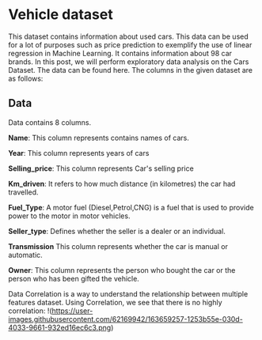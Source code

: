 # Vehicle dataset

This dataset contains information about used cars.
This data can be used for a lot of purposes such as price prediction to exemplify the use of linear regression in Machine Learning. It contains information about 98 car brands. In this post, we will perform exploratory data analysis on the Cars Dataset. The data can be found here.
The columns in the given dataset are as follows:


## Data

Data contains 8 columns.


**Name**: This column represents contains names of cars.

**Year**: This column represents years of cars

**Selling_price**: This column represents Car's selling price

**Km_driven**: It refers to how much distance (in kilometres) the car had travelled.

**Fuel_Type**: A motor fuel (Diesel,Petrol,CNG) is a fuel that is used to provide power to the motor in motor vehicles. 

**Seller_type**: Defines whether the seller is a dealer or an individual.

**Transmission** This column represents whether the car is manual or automatic.

**Owner**: This column represents the person who bought the car or the person who has been gifted the vehicle.


Data Correlation is a way to understand the relationship between multiple features dataset. Using Correlation, we see that there is no highly correlation:
!(https://user-images.githubusercontent.com/62169942/163659257-1253b55e-030d-4033-9661-932ed16ec6c3.png)
